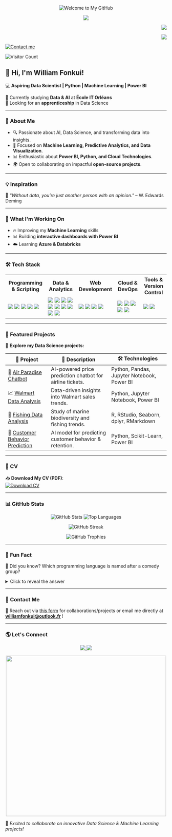 <p align="center">
  <img src="https://capsule-render.vercel.app/api?type=wave&color=gradient&height=150&section=header&text=Welcome%20to%20My%20GitHub!&fontSize=30&fontColor=333333&animation=fadeIn" alt="Welcome to My GitHub">
</p>

<p align="center">
  <img src="https://readme-typing-svg.herokuapp.com/?lines=Welcome+to+my+GitHub!;Aspiring+Data+Scientist;Machine+Learning+Enthusiast;Power+BI+Developer&center=true&width=500&height=50">
</p>

<!-- Button to download CV (placed top-right) -->
<div>
<p align="right">
  <a href="https://github.com/liam237/liam237/blob/main/William_Fonkui.pdf" target="_blank">
    <img src="https://img.shields.io/badge/📄 Télécharger%20mon%20CV-bleu?style=for-the-badge&logo=adobeacrobatreader&logoColor=white">
  </a>
</p>
</div>
<div>
  <p align="right">
    <a href="https://forms.gle/L31yDHKAx9y9tyyQ8">
      <img src="https://img.shields.io/badge/📬_Contact-William%20Fonkui-blue?style=for-the-badge">
    </a>
  </p>
</div>

[![Contact me](https://img.shields.io/badge/📬_Contact-William%20Fonkui-blue?style=for-the-badge)](https://forms.gle/L31yDHKAx9y9tyyQ8)



![Visitor Count](https://komarev.com/ghpvc/?username=liam237&color=blue)


## 👋 Hi, I'm William Fonkui!  

💻 **Aspiring Data Scientist | Python | Machine Learning | Power BI**  

🌱 Currently studying **Data & AI** at **École IT Orléans**  
🚀 Looking for an **apprenticeship** in Data Science  

---

### 🚀 About Me
- 🔍 Passionate about AI, Data Science, and transforming data into insights.
- 🎯 Focused on **Machine Learning, Predictive Analytics, and Data Visualization**.
- 📊 Enthusiastic about **Power BI, Python, and Cloud Technologies**.
- 🌍 Open to collaborating on impactful **open-source projects**.

---

### 💡 Inspiration  
📌 *"Without data, you’re just another person with an opinion."* – W. Edwards Deming  

---

### 🚧 What I'm Working On
- 🔥 Improving my **Machine Learning** skills
- 📊 Building **interactive dashboards with Power BI**
- ☁️ Learning **Azure & Databricks**

---

### 🛠 Tech Stack  
<table>
  <tr>
    <th>Programming & Scripting</th>
    <th>Data & Analytics</th>
    <th>Web Development</th>
    <th>Cloud & DevOps</th>
    <th>Tools & Version Control</th>
  </tr>
  <tr>
    <td>
      <img src="https://img.shields.io/badge/Python-3776AB?style=flat&logo=python&logoColor=white">
      <img src="https://img.shields.io/badge/R-276DC3?style=flat&logo=r&logoColor=white">
      <img src="https://img.shields.io/badge/SQL-CC2927?style=flat&logo=microsoftsqlserver&logoColor=white">
      <img src="https://img.shields.io/badge/JavaScript-F7DF1E?style=flat&logo=javascript&logoColor=black">
      <img src="https://img.shields.io/badge/PHP-777BB4?style=flat&logo=php&logoColor=white">
    </td>
    <td>
      <img src="https://img.shields.io/badge/Pandas-150458?style=flat&logo=pandas&logoColor=white">
      <img src="https://img.shields.io/badge/NumPy-013243?style=flat&logo=numpy&logoColor=white">
      <img src="https://img.shields.io/badge/ScikitLearn-F7931E?style=flat&logo=scikitlearn&logoColor=white">
      <img src="https://img.shields.io/badge/Seaborn-007FFF?style=flat&logo=seaborn&logoColor=white">
      <img src="https://img.shields.io/badge/Matplotlib-11557C?style=flat&logo=matplotlib&logoColor=white">
      <img src="https://img.shields.io/badge/XGBoost-FF7F00?style=flat&logo=xgboost&logoColor=white">
      <img src="https://img.shields.io/badge/Random%20Forest-228B22?style=flat">
      <img src="https://img.shields.io/badge/Linear%20Regression-0000FF?style=flat">
      <img src="https://img.shields.io/badge/Neural%20Networks-FF4500?style=flat">
      <img src="https://img.shields.io/badge/Power%20BI-F2C811?style=flat&logo=powerbi&logoColor=white">
    </td>
    <td>
      <img src="https://img.shields.io/badge/Django-092E20?style=flat&logo=django&logoColor=white">
      <img src="https://img.shields.io/badge/React%20Native-61DAFB?style=flat&logo=react&logoColor=black">
      <img src="https://img.shields.io/badge/Node.js-339933?style=flat&logo=node.js&logoColor=white">
      <img src="https://img.shields.io/badge/Laravel-FF2D20?style=flat&logo=laravel&logoColor=white">
    </td>
    <td>
      <img src="https://img.shields.io/badge/Microsoft%20Azure-0078D4?style=flat&logo=microsoftazure&logoColor=white">
      <img src="https://img.shields.io/badge/Databricks-FF3621?style=flat&logo=databricks&logoColor=white">
      <img src="https://img.shields.io/badge/Docker-2496ED?style=flat&logo=docker&logoColor=white">
      <img src="https://img.shields.io/badge/Kubernetes-326CE5?style=flat&logo=kubernetes&logoColor=white">
      <img src="https://img.shields.io/badge/CI/CD-FF9900?style=flat">
    </td>
    <td>
      <img src="https://img.shields.io/badge/Git-F05032?style=flat&logo=git&logoColor=white">
      <img src="https://img.shields.io/badge/GitHub-181717?style=flat&logo=github&logoColor=white">
    </td>
  </tr>
</table>

---

### 📂 Featured Projects  
🚀 **Explore my Data Science projects:**  

| 🚀 Project | 📝 Description | 🛠 Technologies |
|-----------|-------------|----------------|
| 🛒 [Air Paradise Chatbot](https://github.com/liam237/air_paradise_chatbot) | AI-powered price prediction chatbot for airline tickets. | Python, Pandas, Jupyter Notebook, Power BI |
| 📈 [Walmart Data Analysis](https://github.com/liam237/walmart-data-analysis) | Data-driven insights into Walmart sales trends. | Python, Jupyter Notebook, Power BI |
| 🎣 [Fishing Data Analysis](https://github.com/liam237/fishing-data-analysis) | Study of marine biodiversity and fishing trends. | R, RStudio, Seaborn, dplyr, RMarkdown |
| 🤖 [Customer Behavior Prediction](https://github.com/liam237/customer-behavior-prediction) | AI model for predicting customer behavior & retention. | Python, Scikit-Learn, Power BI |

---

### 📄 CV

📥 **Download My CV (PDF)**:  
[![Download CV](https://img.shields.io/badge/Télécharger-CV-blue)](https://github.com/liam237/liam237/blob/main/William_Fonkui.pdf)

---

### 📊 GitHub Stats  
<p align="center">
  <img src="https://github-readme-stats.vercel.app/api?username=liam237&show_icons=true&theme=radical" alt="GitHub Stats" />
  <img src="https://github-readme-stats.vercel.app/api/top-langs/?username=liam237&layout=compact&theme=radical" alt="Top Languages" />
</p>

<p align="center">
  <img src="https://github-readme-streak-stats.herokuapp.com/?user=liam237&theme=radical" alt="GitHub Streak" />
</p>

<p align="center">
  <img src="https://github-profile-trophy.vercel.app/?username=liam237&theme=radical&margin-w=15&no-frame=true" alt="GitHub Trophies" />
</p>

---

### 🤯 Fun Fact  
🧠 Did you know? Which programming language is named after a comedy group?  
<details>
    <summary>Click to reveal the answer</summary>
  🔍 **A:** Python, named after 'Monty Python's Flying Circus'.
</details>

---
 
### 📩 Contact Me  
💬 Reach out via [this form](https://forms.gle/L31yDHKAx9y9tyyQ8) for collaborations/projects or email me directly at **williamfonkui@outlook.fr** !

---

### 🌎 Let's Connect  
<p align="center">
  <a href="https://www.linkedin.com/in/data-williamfonkui/">
    <img src="https://img.shields.io/badge/LinkedIn-Connect-blue?logo=linkedin" />
  </a>
  <a href="https://github.com/liam237">
    <img src="https://img.shields.io/badge/GitHub-Follow-black?logo=github" />
  </a>
</p>

<p align="center">
  <img src="https://media.giphy.com/media/xT9IgzoKnwFNmISR8I/giphy.gif" width="500">
</p>

🚀 *Excited to collaborate on innovative Data Science & Machine Learning projects!*

